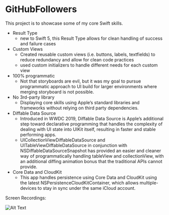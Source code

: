 # GitHubFollowers

This project is to showcase some of my core Swift skills.
* Result Type
    * new to Swift 5, this Result Type allows for clean handling of success and failure cases
* Custom Views
    * Created reusable custom views (i.e. buttons, labels, textfields) to reduce redundancy and allow for clean code practices
    * used custom initializers to handle different needs for each custom view
* 100% programmatic
    * Not that storyboards are evil, but it was my goal to pursue programmatic approach to UI build for larger environments where merging storyboard is not possible.
* No 3rd-party library
    * Displaying core skills using Apple’s standard libraries and frameworks without relying on third party dependencies.
* Diffable Data Source
    * Introduced in WWDC 2019, Diffable Data Source is Apple’s additional step toward declarative programming that handles the complexity of dealing with UI state into UIKit itself, resulting in faster and stable performing apps. 
    * UICollectionViewDiffableDataSource and UITableViewDiffableDataSource in conjunction with NSDiffableDataSourceSnapshot has provided an easier and cleaner way of programmatically handling tableView and collectionView, with an additional diffing animation bonus that the traditional APIs cannot provide.
* Core Data and CloudKit
    * This app handles persistence using Core Data and CloudKit using the latest NSPersistenceCloudKitContainer, which allows multiple-devices to stay in sync under the same iCloud account.
    

Screen Recordings:


![Alt Text](https://media.giphy.com/media/fYHGDmFEd0QsorkqRk/giphy.gif)

